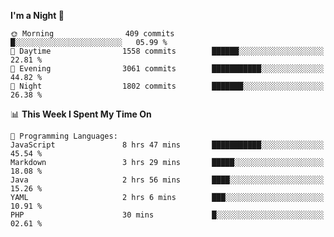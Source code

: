 <!--START_SECTION:waka-->
**I'm a Night 🦉** 

```text
🌞 Morning                409 commits         █░░░░░░░░░░░░░░░░░░░░░░░░   05.99 % 
🌆 Daytime                1558 commits        ██████░░░░░░░░░░░░░░░░░░░   22.81 % 
🌃 Evening                3061 commits        ███████████░░░░░░░░░░░░░░   44.82 % 
🌙 Night                  1802 commits        ███████░░░░░░░░░░░░░░░░░░   26.38 % 
```


📊 **This Week I Spent My Time On** 

```text
💬 Programming Languages: 
JavaScript               8 hrs 47 mins       ███████████░░░░░░░░░░░░░░   45.54 % 
Markdown                 3 hrs 29 mins       █████░░░░░░░░░░░░░░░░░░░░   18.08 % 
Java                     2 hrs 56 mins       ████░░░░░░░░░░░░░░░░░░░░░   15.26 % 
YAML                     2 hrs 6 mins        ███░░░░░░░░░░░░░░░░░░░░░░   10.91 % 
PHP                      30 mins             █░░░░░░░░░░░░░░░░░░░░░░░░   02.61 % 
```


<!--END_SECTION:waka-->
